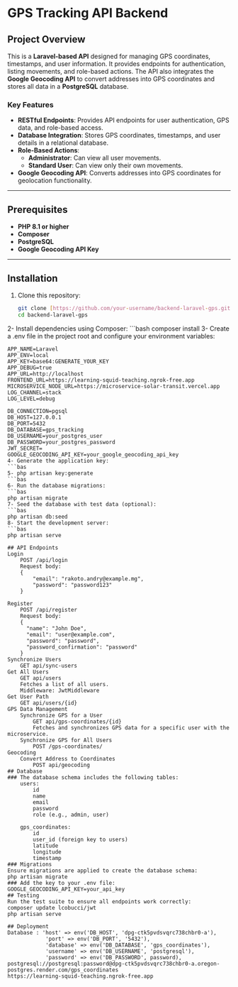 # GPS Tracking API Backend

## Project Overview

This is a **Laravel-based API** designed for managing GPS coordinates, timestamps, and user information. It provides endpoints for authentication, listing movements, and role-based actions. The API also integrates the **Google Geocoding API** to convert addresses into GPS coordinates and stores all data in a **PostgreSQL** database.

### Key Features

- **RESTful Endpoints**: Provides API endpoints for user authentication, GPS data, and role-based access.
- **Database Integration**: Stores GPS coordinates, timestamps, and user details in a relational database.
- **Role-Based Actions**:
  - **Administrator**: Can view all user movements.
  - **Standard User**: Can view only their own movements.
- **Google Geocoding API**: Converts addresses into GPS coordinates for geolocation functionality.

---

## Prerequisites

- **PHP 8.1 or higher**
- **Composer**
- **PostgreSQL**
- **Google Geocoding API Key**

---

## Installation

1. Clone this repository:
   ```bash
   git clone [https://github.com/your-username/backend-laravel-gps.git](https://github.com/Ahava09/back-end-solar-transit]
   cd backend-laravel-gps
2- Install dependencies using Composer:
    ```bash
    composer install
3- Create a .env file in the project root and configure your environment variables:
```env
APP_NAME=Laravel
APP_ENV=local
APP_KEY=base64:GENERATE_YOUR_KEY
APP_DEBUG=true
APP_URL=http://localhost
FRONTEND_URL=https://learning-squid-teaching.ngrok-free.app
MICROSERVICE_NODE_URL=https://microservice-solar-transit.vercel.app
LOG_CHANNEL=stack
LOG_LEVEL=debug

DB_CONNECTION=pgsql
DB_HOST=127.0.0.1
DB_PORT=5432
DB_DATABASE=gps_tracking
DB_USERNAME=your_postgres_user
DB_PASSWORD=your_postgres_password
JWT_SECRET=
GOOGLE_GEOCODING_API_KEY=your_google_geocoding_api_key
4- Generate the application key:
```bas
5- php artisan key:generate
```bas
6- Run the database migrations:
```bas
php artisan migrate
7- Seed the database with test data (optional):
```bas
php artisan db:seed
8- Start the development server:
```bas
php artisan serve

## API Endpoints
Login
    POST /api/login
    Request body:
    {
        "email": "rakoto.andry@example.mg",
        "password": "password123"
    }

Register
    POST /api/register
    Request body:
    {
      "name": "John Doe",
      "email": "user@example.com",
      "password": "password",
      "password_confirmation": "password"
    }
Synchronize Users
    GET api/sync-users
Get All Users
    GET api/users
    Fetches a list of all users.
    Middleware: JwtMiddleware
Get User Path
    GET api/users/{id}
GPS Data Management
    Synchronize GPS for a User
        GET api/gps-coordinates/{id}
        Fetches and synchronizes GPS data for a specific user with the microservice.
    Synchronize GPS for All Users
        POST /gps-coordinates/
Geocoding
    Convert Address to Coordinates
        POST api/geocoding
## Database
### The database schema includes the following tables:
    users:
        id
        name
        email
        password
        role (e.g., admin, user)

    gps_coordinates:
        id
        user_id (foreign key to users)
        latitude
        longitude
        timestamp
### Migrations
Ensure migrations are applied to create the database schema:
php artisan migrate
### Add the key to your .env file:
GOOGLE_GEOCODING_API_KEY=your_api_key
## Testing
Run the test suite to ensure all endpoints work correctly:
composer update lcobucci/jwt
php artisan serve

## Deployment
Database : 'host' => env('DB_HOST', 'dpg-ctk5pvdsvqrc738chbr0-a'),
            'port' => env('DB_PORT', '5432'),
            'database' => env('DB_DATABASE', 'gps_coordinates'),
            'username' => env('DB_USERNAME', 'postgresql'),
            'password' => env('DB_PASSWORD', password),
postgresql://postgresql:password@dpg-ctk5pvdsvqrc738chbr0-a.oregon-postgres.render.com/gps_coordinates
https://learning-squid-teaching.ngrok-free.app
